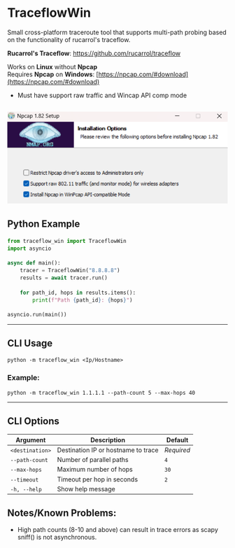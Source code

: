 # TraceflowWin

Small cross-platform traceroute tool that supports multi-path probing based on the functionality of rucarrol's traceflow.

**Rucarrol's Traceflow**: https://github.com/rucarrol/traceflow

Works on **Linux** without **Npcap**  
Requires **Npcap** on **Windows**: [https://npcap.com/#download](https://npcap.com/#download)
-   Must have support raw traffic and Wincap API comp mode

![Npcap](docs/npcap%20installer%20pic.png)
---

## Python Example

```python
from traceflow_win import TraceflowWin
import asyncio

async def main():
    tracer = TraceflowWin("8.8.8.8")
    results = await tracer.run()
    
    for path_id, hops in results.items():
        print(f"Path {path_id}: {hops}")

asyncio.run(main())
```

---

## CLI Usage

```
python -m traceflow_win <Ip/Hostname>
```

### Example:

```
python -m traceflow_win 1.1.1.1 --path-count 5 --max-hops 40
```

---

## CLI Options

| Argument              | Description                                | Default    |
|-----------------------|--------------------------------------------|------------|
| `<destination>`       | Destination IP or hostname to trace        | _Required_ |
| `--path-count`        | Number of parallel paths                   | `4`        |
| `--max-hops`          | Maximum number of hops                     | `30`       |
| `--timeout`           | Timeout per hop in seconds                 | `2`        |
| `-h, --help`          | Show help message                          |            |

## Notes/Known Problems:
- High path counts (8-10 and above) can result in trace errors as scapy sniff() is not asynchronous.